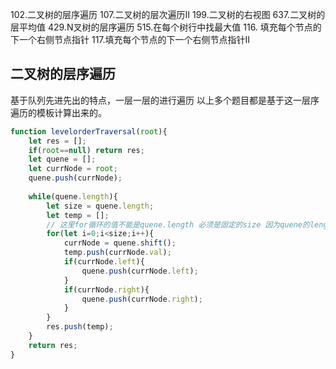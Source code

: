102.⼆叉树的层序遍历
107.⼆叉树的层次遍历II
199.⼆叉树的右视图
637.⼆叉树的层平均值
429.N叉树的层序遍历
515.在每个树⾏中找最⼤值
116. 填充每个节点的下⼀个右侧节点指针
117.填充每个节点的下⼀个右侧节点指针II
## 二叉树的层序遍历
基于队列先进先出的特点，一层一层的进行遍历
以上多个题目都是基于这一层序遍历的模板计算出来的。
```js
function levelorderTraversal(root){
	let res = [];
	if(root==null) return res;
	let quene = [];
	let currNode = root;
	quene.push(currNode);
	
	while(quene.length){
		let size = quene.length;
		let temp = [];
		// 这里for循环的值不能是quene.length 必须是固定的size 因为quene的length一直在变
		for(let i=0;i<size;i++){
			currNode = quene.shift();
			temp.push(currNode.val);
			if(currNode.left){
				quene.push(currNode.left);
			}
			if(currNode.right){
				quene.push(currNode.right);
			}
		}
		res.push(temp);
	}
	return res;
}
```
